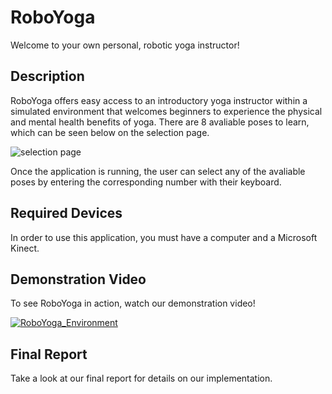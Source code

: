 # RoboYoga
Welcome to your own personal, robotic yoga instructor! 

## Description
RoboYoga offers easy access to an introductory yoga instructor within a simulated environment that welcomes beginners to experience the physical and mental health benefits of yoga. There are 8 avaliable poses to learn, which can be seen below on the selection page.

![selection page](https://github.com/dea-dressel/RoboYoga/assets/64561136/6e0b88e1-af83-4913-9b00-ad447164ae1a)

Once the application is running, the user can select any of the avaliable poses by entering the corresponding number with their keyboard. 

## Required Devices
In order to use this application, you must have a computer and a Microsoft Kinect.

## Demonstration Video
To see RoboYoga in action, watch our demonstration video!

[![RoboYoga_Environment](https://github.com/dea-dressel/RoboYoga/assets/64561136/a4915bfa-4b6f-4915-a97a-769a49d5f031)](https://www.youtube.com/watch?v=jwW1PvoQIew "RoboYoga Video Demo")

## Final Report
Take a look at our final report for details on our implementation.



